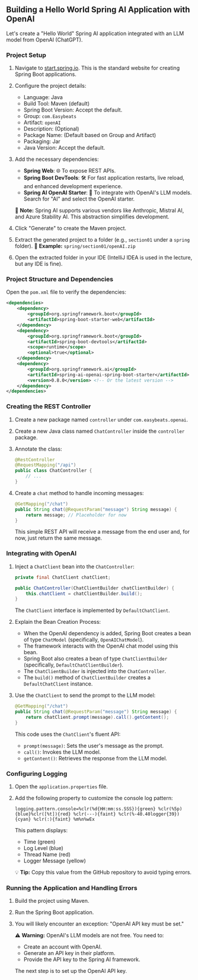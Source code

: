 ## Building a Hello World Spring AI Application with OpenAI

Let's create a "Hello World" Spring AI application integrated with an LLM model from OpenAI (ChatGPT).

### Project Setup

1.  Navigate to [start.spring.io](https://start.spring.io). This is the standard website for creating Spring Boot applications.
2.  Configure the project details:
    *   Language: Java
    *   Build Tool: Maven (default)
    *   Spring Boot Version: Accept the default.
    *   Group: `com.Easybeats`
    *   Artifact: `openAI`
    *   Description: (Optional)
    *   Package Name: (Default based on Group and Artifact)
    *   Packaging: Jar
    *   Java Version: Accept the default.
3.  Add the necessary dependencies:
    *   **Spring Web**: 🌐 To expose REST APIs.
    *   **Spring Boot DevTools**: 🛠️ For fast application restarts, live reload, and enhanced development experience.
    *   **Spring AI OpenAI Starter**: 🤖 To integrate with OpenAI's LLM models. Search for "AI" and select the OpenAI starter.

    📝 **Note:** Spring AI supports various vendors like Anthropic, Mistral AI, and Azure Stability AI. This abstraction simplifies development.
4.  Click "Generate" to create the Maven project.
5.  Extract the generated project to a folder (e.g., `section01` under a `spring` folder).
    📌 **Example:** `spring/section01/openAI.zip`
6.  Open the extracted folder in your IDE (IntelliJ IDEA is used in the lecture, but any IDE is fine).

### Project Structure and Dependencies

Open the `pom.xml` file to verify the dependencies:

```xml
<dependencies>
    <dependency>
        <groupId>org.springframework.boot</groupId>
        <artifactId>spring-boot-starter-web</artifactId>
    </dependency>
    <dependency>
        <groupId>org.springframework.boot</groupId>
        <artifactId>spring-boot-devtools</artifactId>
        <scope>runtime</scope>
        <optional>true</optional>
    </dependency>
    <dependency>
        <groupId>org.springframework.ai</groupId>
        <artifactId>spring-ai-openai-spring-boot-starter</artifactId>
        <version>0.8.0</version> <!-- Or the latest version -->
    </dependency>
</dependencies>
```

### Creating the REST Controller

1.  Create a new package named `controller` under `com.easybeats.openai`.
2.  Create a new Java class named `ChatController` inside the `controller` package.
3.  Annotate the class:

    ```java
    @RestController
    @RequestMapping("/api")
    public class ChatController {
        // ...
    }
    ```

4.  Create a `chat` method to handle incoming messages:

    ```java
    @GetMapping("/chat")
    public String chat(@RequestParam("message") String message) {
        return message; // Placeholder for now
    }
    ```

    This simple REST API will receive a message from the end user and, for now, just return the same message.

### Integrating with OpenAI

1.  Inject a `ChatClient` bean into the `ChatController`:

    ```java
    private final ChatClient chatClient;

    public ChatController(ChatClientBuilder chatClientBuilder) {
        this.chatClient = chatClientBuilder.build();
    }
    ```

    The `ChatClient` interface is implemented by `DefaultChatClient`.
2.  Explain the Bean Creation Process:
    *   When the OpenAI dependency is added, Spring Boot creates a bean of type `ChatModel` (specifically, `OpenAIChatModel`).
    *   The framework interacts with the OpenAI chat model using this bean.
    *   Spring Boot also creates a bean of type `ChatClientBuilder` (specifically, `DefaultChatClientBuilder`).
    *   The `ChatClientBuilder` is injected into the `ChatController`.
    *   The `build()` method of `ChatClientBuilder` creates a `DefaultChatClient` instance.
3.  Use the `ChatClient` to send the prompt to the LLM model:

    ```java
    @GetMapping("/chat")
    public String chat(@RequestParam("message") String message) {
        return chatClient.prompt(message).call().getContent();
    }
    ```

    This code uses the `ChatClient`'s fluent API:
    *   `prompt(message)`: Sets the user's message as the prompt.
    *   `call()`: Invokes the LLM model.
    *   `getContent()`: Retrieves the response from the LLM model.

### Configuring Logging

1.  Open the `application.properties` file.
2.  Add the following property to customize the console log pattern:

    ```properties
    logging.pattern.console=%clr(%d{HH:mm:ss.SSS}){green} %clr(%5p) {blue}%clr([%t]){red} %clr(---){faint} %clr(%-40.40logger{39}){cyan} %clr(:){faint} %m%n%wEx
    ```

    This pattern displays:
    *   Time (green)
    *   Log Level (blue)
    *   Thread Name (red)
    *   Logger Message (yellow)

    💡 **Tip:** Copy this value from the GitHub repository to avoid typing errors.

### Running the Application and Handling Errors

1.  Build the project using Maven.
2.  Run the Spring Boot application.
3.  You will likely encounter an exception: "OpenAI API key must be set."

    ⚠️ **Warning:** OpenAI's LLM models are not free. You need to:
    *   Create an account with OpenAI.
    *   Generate an API key in their platform.
    *   Provide the API key to the Spring AI framework.

    The next step is to set up the OpenAI API key.
